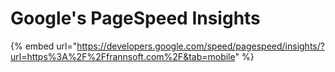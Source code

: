 # Google's PageSpeed Insights

{% embed url="https://developers.google.com/speed/pagespeed/insights/?url=https%3A%2F%2Ffrannsoft.com%2F&tab=mobile" %}



